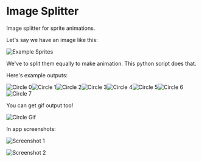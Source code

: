 # Image Splitter
Image splitter for sprite animations.

Let's say we have an image like this:

![Example Sprites](https://i.ibb.co/N3yRYdb/example-input.png)

We've to split them equally to make animation.
This python script does that.

Here's example outputs:

![Circle 0](https://i.ibb.co/N1DgZZk/Circle-0.png)![Circle 1](https://i.ibb.co/gT19BVs/Circle-1.png)![Circle 2](https://i.ibb.co/Qv88yRz/Circle-2.png)![Circle 3](https://i.ibb.co/CKnLCXL/Circle-3.png)![Circle 4](https://i.ibb.co/LN6Pmt6/Circle-4.png)![Circle 5](https://i.ibb.co/9NW8q62/Circle-5.png)![Circle 6](https://i.ibb.co/MsJxCR4/Circle-6.png)![Circle 7](https://i.ibb.co/nfWVSHL/Circle-7.png)

You can get gif output too!

![Circle Gif](https://i.ibb.co/px6TfKg/Circle.gif)

In app screenshots:

![Screenshot 1](https://i.ibb.co/g9wt01r/screenshot-1.png)

![Screenshot 2](https://i.ibb.co/r3JC1Zz/screenshot-2.png)
